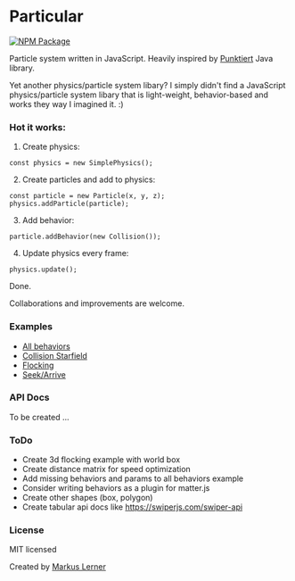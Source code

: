 # Particular

[![NPM Package](https://img.shields.io/npm/v/particular.svg?style=flat)](https://www.npmjs.com/package/particular)

Particle system written in JavaScript. Heavily inspired by [Punktiert](https://github.com/djrkohler/punktiert) Java library.

Yet another physics/particle system libary? I simply didn't find a JavaScript physics/particle system libary that is light-weight, behavior-based and works they way I imagined it. :)

### Hot it works:

1. Create physics:

```
const physics = new SimplePhysics();
```

2. Create particles and add to physics:

```
const particle = new Particle(x, y, z);
physics.addParticle(particle);
```

3. Add behavior:

```
particle.addBehavior(new Collision());
```

4. Update physics every frame:

```
physics.update();
```

Done.

Collaborations and improvements are welcome.

### Examples

- [All behaviors](https://)
- [Collision Starfield](https://)
- [Flocking](https://)
- [Seek/Arrive](https://)

### API Docs

To be created ...

### ToDo

- Create 3d flocking example with world box
- Create distance matrix for speed optimization
- Add missing behaviors and params to all behaviors example
- Consider writing behaviors as a plugin for matter.js
- Create other shapes (box, polygon)
- Create tabular api docs like https://swiperjs.com/swiper-api

### License

MIT licensed

Created by [Markus Lerner](http://www.markuslerner.com)
